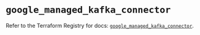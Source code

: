 # `google_managed_kafka_connector`

Refer to the Terraform Registry for docs: [`google_managed_kafka_connector`](https://registry.terraform.io/providers/hashicorp/google-beta/6.46.0/docs/resources/google_managed_kafka_connector).
